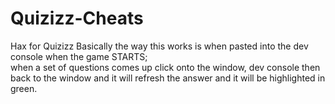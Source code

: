 # Quizizz-Cheats
Hax for Quizizz
Basically the way this works is when pasted into the dev console when the game STARTS;  
when a set of questions comes up click onto the window, dev console then back to the window and it will refresh the answer and it will be highlighted in green.
